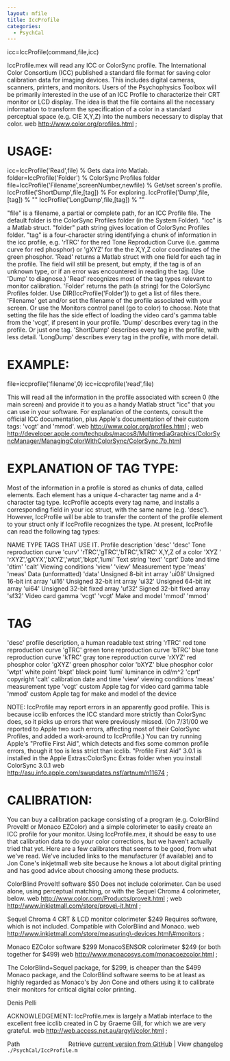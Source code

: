 ```yaml
---
layout: mfile
title: IccProfile
categories:
  - PsychCal
---
```


icc=IccProfile\(command,file,icc\)

IccProfile.mex will read any ICC or ColorSync profile. The
International Color Consortium \(ICC\) published a standard file
format for saving color calibration data for imaging devices. This
includes digital cameras, scanners, printers, and monitors. Users
of the Psychophysics Toolbox will be primarily interested in the
use of an ICC Profile to characterize their CRT monitor or LCD
display. The idea is that the file contains all the necessary
information to transform the specification of a color in a standard
perceptual space \(e.g. CIE X,Y,Z\) into the numbers necessary to
display that color.
web http://www.color.org/profiles.html ;

# USAGE:

icc=IccProfile\('Read',file\)                      % Gets data into Matlab.
folder=IccProfile\('Folder'\)                      % ColorSync Profiles folder
file=IccProfile\('Filename',screenNumber,newfile\) % Get/set screen's profile.
IccProfile\('ShortDump',file,\[tag\]\)               % For exploring.
IccProfile\('Dump',file,\[tag\]\)                    % ""
IccProfile\('LongDump',file,\[tag\]\)                % ""

"file"      is a filename, a partial or complete path, for an ICC
            Profile file. The default folder is the ColorSync Profiles
            folder \(in the System Folder\).
"icc"       is a Matlab struct.
"folder"    path string gives location of ColorSync Profiles folder.
"tag"       is a four\-character string identifying a chunk of
            information in the icc profile, e.g. 'rTRC' for the red
            Tone Reproduction Curve \(i.e. gamma curve for red phosphor\)
            or 'gXYZ' for the the X,Y,Z color coordinates of the green
            phosphor.
'Read'      returns a Matlab struct with one field for each tag in the
            profile. The field will still be present, but empty, if the
            tag is of an unknown type, or if an error was encountered in
            reading the tag. \(Use 'Dump' to diagnose.\) 'Read' recognizes
            most of the tag types relevant to monitor calibration.
'Folder'    returns the path \(a string\) for the ColorSync Profiles folder.
            Use DIR\(IccProfile\('Folder'\)\) to get a list of files there.
'Filename'  get and/or set the filename of the profile associated with your
                        screen. Or use the Monitors control panel \(go to color\) to choose.
            Note that setting the file has the side effect of loading
            the video card's gamma table from the 'vcgt', if present in
            your profile.
'Dump'      describes every tag in the profile. Or just one tag.
'ShortDump' describes every tag in the profile, with less detail.
'LongDump'  describes every tag in the profile, with more detail.

# EXAMPLE:

file=iccprofile\('filename',0\)
icc=iccprofile\('read',file\)

This will read all the information in the profile associated with
screen 0 \(the main screen\) and provide it to you as a handy Matlab struct
"icc" that you can use in your software. For explanation of the contents,
consult the official ICC documentation, plus Apple's documentation of
their custom tags: 'vcgt' and 'mmod'.
web http://www.color.org/profiles.html ;
web http://developer.apple.com/techpubs/macos8/MultimediaGraphics/ColorSyncManager/ManagingColorWithColorSync/ColorSync.7b.html

# EXPLANATION OF TAG TYPE:

Most of the information in a profile is stored as chunks of data,
called elements. Each element has a unique 4\-character tag name and
a 4\-character tag type. IccProfile accepts every tag name, and
installs a corresponding field in your icc struct, with the same
name \(e.g. 'desc'\). However, IccProfile will be able to transfer the
content of the profile element to your struct only if IccProfile
recognizes the type. At present, IccProfile can read the following
tag types:

NAME                        TYPE      TAGS THAT USE IT.
Profile description         'desc'    'desc'
Tone reproduction curve     'curv'    'rTRC','gTRC','bTRC','kTRC'
X,Y,Z of a color            'XYZ '    'rXYZ','gXYX','bXYZ','wtpt','bkpt','lumi'
Text string                 'text'    'cprt'
Date and time               'dtim'    'calt'
Viewing conditions          'view'    'view'
Measurement type            'meas'    'meas'
Data \(unformatted\)          'data'
Unsigned 8\-bit int array    'ui08'
Unsigned 16\-bit int array   'ui16'
Unsigned 32\-bit int array   'ui32'
Unsigned 64\-bit int array   'ui64'
Unsigned 32\-bit fixed array 'uf32'
Signed 32\-bit fixed array   'sf32'
Video card gamma            'vcgt'    'vcgt'
Make and model              'mmod'    'mmod'

# TAG
'desc'    profile description, a human readable text string
'rTRC'    red tone reproduction curve
'gTRC'    green tone reproduction curve
'bTRC'    blue tone reproduction curve
'kTRC'    gray tone reproduction curve
'rXYZ'    red phosphor color
'gXYZ'    green phosphor color
'bXYZ'    blue phosphor color
'wtpt'    white point
'bkpt'    black point
'lumi'    luminance in cd/m^2
'cprt'    copyright
'calt'    calibration date and time
'view'    viewing conditions
'meas'    measurement type
'vcgt'    custom Apple tag for video card gamma table
'mmod'    custom Apple tag for make and model of the device

NOTE: IccProfile may report errors in an apparently good profile.
This is because icclib enforces the ICC standard more strictly than
ColorSync does, so it picks up errors that were previously missed.
\(On 7/31/00 we reported to Apple two such errors, affecting most of their
ColorSync Profiles, and added a work\-around to IccProfile.\)
You can try running Apple's "Profile First Aid", which detects and
fixs some common profile errors, though it too is less strict than
icclib. "Profile First Aid" 3.0.1 is installed in the Apple
Extras:ColorSync Extras folder when you install ColorSync 3.0.1
web http://asu.info.apple.com/swupdates.nsf/artnum/n11674 ;

# CALIBRATION:

You can buy a calibration package consisting of a program \(e.g.
ColorBlind ProveIt\! or Monaco EZColor\) and a simple colorimeter to
easily create an ICC profile for your monitor. Using IccProfile.mex,
it should be easy to use that calibration data to do your color
corrections, but we haven't actually tried that yet. Here are a few
calibrators that seems to be good, from what we've read. We've
included links to the manufacturer \(if available\) and to Jon Cone's
inkjetmall web site because he knows a lot about digital
printing and has good advice about choosing among these products.

ColorBlind ProveIt\! software $50
Does not include colorimeter. Can be used alone, using perceptual
matching, or with the Sequel Chroma 4 colorimeter, below.
web http://www.color.com/Products/proveit.html ;
web http://www.inkjetmall.com/store/prove\-it.html ;

Sequel Chroma 4 CRT & LCD monitor colorimeter $249
Requires software, which is not included. Compatible with ColorBlind
and Monaco.
web http://www.inkjetmall.com/store/measuring\-devices.html\#monitors ;

Monaco EZColor software $299
MonacoSENSOR colorimeter $249 \(or both together for $499\)
web http://www.monacosys.com/monacoezcolor.html ;

The ColorBlind\+Sequel package, for $299, is cheaper than the $499
Monaco package, and the ColorBlind software seems to be at least as
highly regarded as Monaco's by Jon Cone and others using it to
calibrate their monitors for critical digital color printing.

Denis Pelli

ACKNOWLEDGEMENT: IccProfile.mex is largely a Matlab interface to
the excellent free icclib created in C by Graeme Gill, for which we
are very grateful.
web http://web.access.net.au/argyll/color.html ;


<div class="code_header" style="text-align:right;">
  <span style="float:left;">Path&nbsp;&nbsp;</span> <span class="counter">Retrieve <a href=
  "https://raw.github.com/Psychtoolbox-3/Psychtoolbox-3/beta/./PsychCal/IccProfile.m">current version from GitHub</a> | View <a href=
  "https://github.com/Psychtoolbox-3/Psychtoolbox-3/commits/beta/./PsychCal/IccProfile.m">changelog</a></span>
</div>
<div class="code">
  <code>./PsychCal/IccProfile.m</code>
</div>
